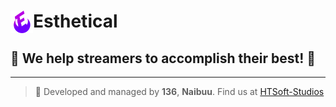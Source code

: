 # <img style="float: left;" height=36px src="./assets/img/favicon.png"> Esthetical </img>


## 🎑 We help streamers to accomplish their best! 🌙

___

> 🌊 Developed and managed by **136**, **Naibuu**. Find us at [HTSoft-Studios](https://htssoft.tk/ "Redirect to htssoft.tk")
